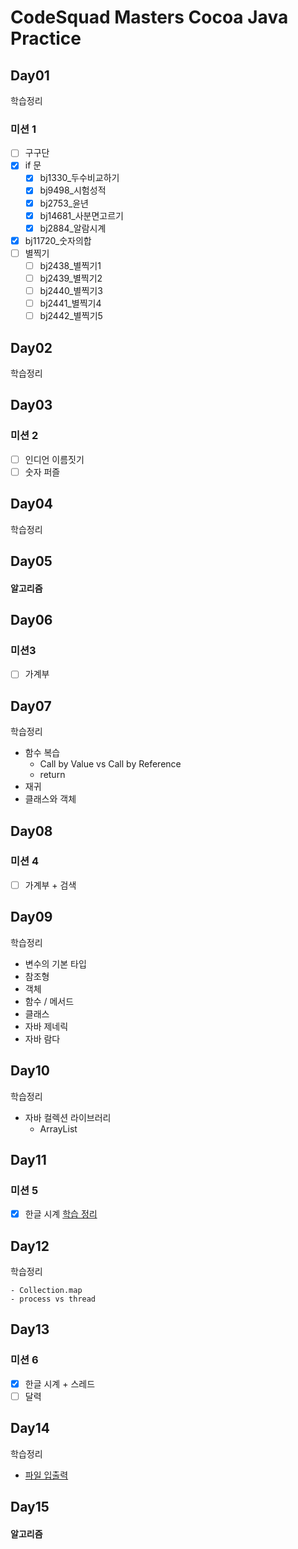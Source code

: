 # CodeSquad Masters Cocoa Java Practice

## Day01

학습정리

### 미션 1

- [ ] 구구단
- [x] if 문
  - [x] bj1330_두수비교하기
  - [x] bj9498_시험성적
  - [x] bj2753_윤년
  - [x] bj14681_사분면고르기
  - [x] bj2884_알람시계
- [x] bj11720_숫자의합
- [ ] 별찍기
  - [ ] bj2438_별찍기1
  - [ ] bj2439_별찍기2
  - [ ] bj2440_별찍기3
  - [ ] bj2441_별찍기4
  - [ ] bj2442_별찍기5

## Day02

학습정리

## Day03

### 미션 2

- [ ] 인디언 이름짓기
- [ ] 숫자 퍼즐

## Day04

학습정리

## Day05

#### 알고리즘

## Day06

### 미션3

- [ ] 가계부

## Day07

학습정리

- 함수 복습
  - Call by Value vs Call by Reference
  - return
- 재귀
- 클래스와 객체

## Day08

### 미션 4

- [ ] 가계부 + 검색

## Day09

학습정리

- 변수의 기본 타입
- 참조형
- 객체
- 함수 / 메서드
- 클래스
- 자바 제네릭
- 자바 람다

## Day10

학습정리

- 자바 컬렉션 라이브러리
  - ArrayList

## Day11

### 미션 5

- [x] 한글 시계
[학습 정리](https://www.notion.so/hgr1209/5-0f46209a852a44dfa77af0151e6a34ac)

## Day12

학습정리

	- Collection.map
	- process vs thread

## Day13

### 미션 6

- [x] 한글 시계 + 스레드
- [ ] 달력

## Day14
학습정리

- [파일 입출력](https://www.notion.so/hgr1209/IO-e54f77011db543dc97dddc2b7bb8762e)

## Day15

#### 알고리즘

